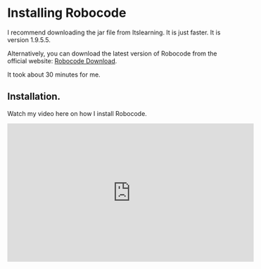 ﻿# Installing Robocode

I recommend downloading the jar file from Itslearning. It is just faster. It is version 1.9.5.5.

Alternatively, you can download the latest version of Robocode from the official website: [Robocode Download](https://sourceforge.net/projects/robocode/files/robocode/).

It took about 30 minutes for me.

## Installation.

Watch my video here on how I install Robocode.

<iframe width="560" height="315" src="https://youtube.com/embed/blTsMIoXog0" frameborder="0" allow="accelerometer; autoplay; clipboard-write; encrypted-media; gyroscope; picture-in-picture" allowfullscreen></iframe>